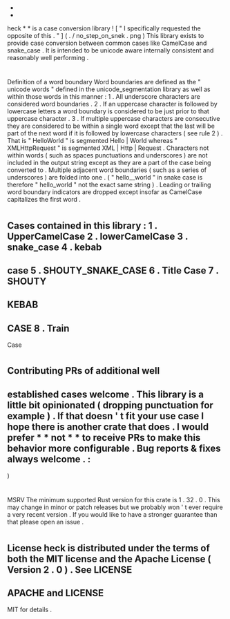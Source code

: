 #
*
*
heck
*
*
is
a
case
conversion
library
!
[
"
I
specifically
requested
the
opposite
of
this
.
"
]
(
.
/
no_step_on_snek
.
png
)
This
library
exists
to
provide
case
conversion
between
common
cases
like
CamelCase
and
snake_case
.
It
is
intended
to
be
unicode
aware
internally
consistent
and
reasonably
well
performing
.
#
#
Definition
of
a
word
boundary
Word
boundaries
are
defined
as
the
"
unicode
words
"
defined
in
the
unicode_segmentation
library
as
well
as
within
those
words
in
this
manner
:
1
.
All
underscore
characters
are
considered
word
boundaries
.
2
.
If
an
uppercase
character
is
followed
by
lowercase
letters
a
word
boundary
is
considered
to
be
just
prior
to
that
uppercase
character
.
3
.
If
multiple
uppercase
characters
are
consecutive
they
are
considered
to
be
within
a
single
word
except
that
the
last
will
be
part
of
the
next
word
if
it
is
followed
by
lowercase
characters
(
see
rule
2
)
.
That
is
"
HelloWorld
"
is
segmented
Hello
|
World
whereas
"
XMLHttpRequest
"
is
segmented
XML
|
Http
|
Request
.
Characters
not
within
words
(
such
as
spaces
punctuations
and
underscores
)
are
not
included
in
the
output
string
except
as
they
are
a
part
of
the
case
being
converted
to
.
Multiple
adjacent
word
boundaries
(
such
as
a
series
of
underscores
)
are
folded
into
one
.
(
"
hello__world
"
in
snake
case
is
therefore
"
hello_world
"
not
the
exact
same
string
)
.
Leading
or
trailing
word
boundary
indicators
are
dropped
except
insofar
as
CamelCase
capitalizes
the
first
word
.
#
#
Cases
contained
in
this
library
:
1
.
UpperCamelCase
2
.
lowerCamelCase
3
.
snake_case
4
.
kebab
-
case
5
.
SHOUTY_SNAKE_CASE
6
.
Title
Case
7
.
SHOUTY
-
KEBAB
-
CASE
8
.
Train
-
Case
#
#
Contributing
PRs
of
additional
well
-
established
cases
welcome
.
This
library
is
a
little
bit
opinionated
(
dropping
punctuation
for
example
)
.
If
that
doesn
'
t
fit
your
use
case
I
hope
there
is
another
crate
that
does
.
I
would
prefer
*
*
not
*
*
to
receive
PRs
to
make
this
behavior
more
configurable
.
Bug
reports
&
fixes
always
welcome
.
:
-
)
#
#
MSRV
The
minimum
supported
Rust
version
for
this
crate
is
1
.
32
.
0
.
This
may
change
in
minor
or
patch
releases
but
we
probably
won
'
t
ever
require
a
very
recent
version
.
If
you
would
like
to
have
a
stronger
guarantee
than
that
please
open
an
issue
.
#
#
License
heck
is
distributed
under
the
terms
of
both
the
MIT
license
and
the
Apache
License
(
Version
2
.
0
)
.
See
LICENSE
-
APACHE
and
LICENSE
-
MIT
for
details
.
